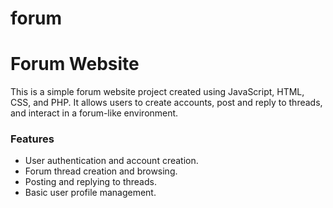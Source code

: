 # forum
<h1> Forum Website</h1>
<p>This is a simple forum website project created using JavaScript, HTML, CSS, and PHP. It allows users to create accounts, post and reply to threads, and interact in a forum-like environment.</p>
<h3>Features</h3>
<ul>
  <li>User authentication and account creation.</li>
  <li>Forum thread creation and browsing.</li>
  <li>Posting and replying to threads.</li>
  <li>Basic user profile management.</li>
</ul>
